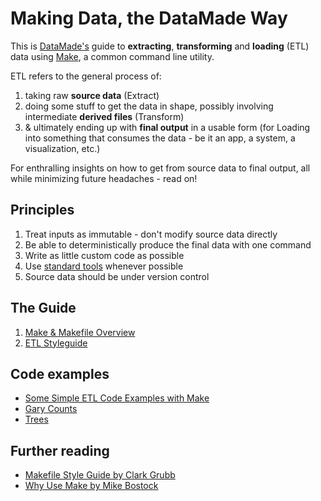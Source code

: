 # Making Data, the DataMade Way

This is [DataMade's](http://datamade.us) guide to **extracting**, **transforming** and **loading** (ETL) data using [Make](http://en.wikipedia.org/wiki/Make_%28software%29), a common command line utility.

ETL refers to the general process of:

1. taking raw **source data** (Extract)
2. doing some stuff to get the data in shape, possibly involving intermediate **derived files** (Transform)
3. & ultimately ending up with **final output** in a usable form (for Loading into something that consumes the data - be it an app, a system, a visualization, etc.)

For enthralling insights on how to get from source data to final output, all while minimizing future headaches - read on!

## Principles

1. Treat inputs as immutable - don't modify source data directly
2. Be able to deterministically produce the final data with one command 
3. Write as little custom code as possible 
4. Use [standard tools](#standard-toolkit) whenever possible
5. Source data should be under version control

## The Guide

1. [Make & Makefile Overview](https://github.com/datamade/data-making-guidelines/blob/master/make.md)
2. [ETL Styleguide](https://github.com/datamade/data-making-guidelines/blob/master/styleguide.md)

## Code examples
- [Some Simple ETL Code Examples with Make](http://datamade.github.io/data-making-guidelines/)
- [Gary Counts](https://github.com/datamade/gary-counts-data)
- [Trees](https://github.com/fgregg/trees)

## Further reading
- [Makefile Style Guide by Clark Grubb](http://clarkgrubb.com/makefile-style-guide#data-workflows)
- [Why Use Make by Mike Bostock](http://bost.ocks.org/mike/make/)
